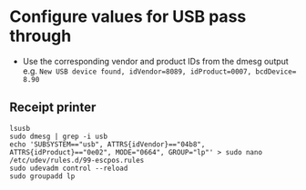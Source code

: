 # Configure values for USB pass through
- Use the corresponding vendor and product IDs from the dmesg output e.g. `New USB device found, idVendor=8089, idProduct=0007, bcdDevice= 8.90`

## Receipt printer
```
lsusb
sudo dmesg | grep -i usb
echo 'SUBSYSTEM=="usb", ATTRS{idVendor}=="04b8", ATTRS{idProduct}=="0e02", MODE="0664", GROUP="lp"' > sudo nano /etc/udev/rules.d/99-escpos.rules
sudo udevadm control --reload
sudo groupadd lp

```
